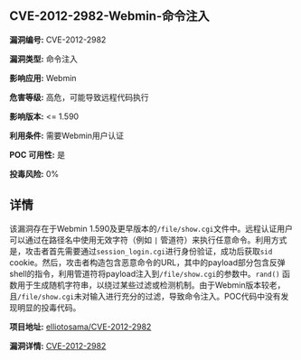 ## CVE-2012-2982-Webmin-命令注入

**漏洞编号:** CVE-2012-2982

**漏洞类型:** 命令注入

**影响应用:** Webmin

**危害等级:** 高危，可能导致远程代码执行

**影响版本:** <= 1.590

**利用条件:** 需要Webmin用户认证

**POC 可用性:** 是

**投毒风险:** 0%

## 详情

该漏洞存在于Webmin 1.590及更早版本的`/file/show.cgi`文件中。远程认证用户可以通过在路径名中使用无效字符（例如 `|` 管道符）来执行任意命令。利用方式是，攻击者首先需要通过`session_login.cgi`进行身份验证，成功后获取`sid` cookie。然后，攻击者构造包含恶意命令的URL，其中的payload部分包含反弹shell的指令，利用管道符将payload注入到`/file/show.cgi`的参数中。`rand()` 函数用于生成随机字符串，以绕过某些过滤或检测机制。由于Webmin版本较老，且`/file/show.cgi`未对输入进行充分的过滤，导致命令注入。POC代码中没有发现明显的投毒代码。

**项目地址:** [elliotosama/CVE-2012-2982](https://github.com/elliotosama/CVE-2012-2982)

**漏洞详情:** [CVE-2012-2982](https://nvd.nist.gov/vuln/detail/CVE-2012-2982)